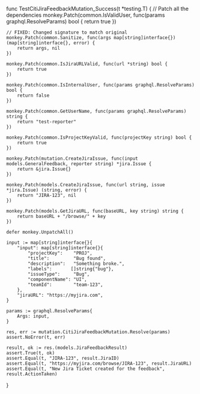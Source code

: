 func TestCitiJiraFeedbackMutation_Success(t *testing.T) {
    // Patch all the dependencies
    monkey.Patch(common.IsValidUser, func(params graphql.ResolveParams) bool {
        return true
    })

    // FIXED: Changed signature to match original
    monkey.Patch(common.Sanitize, func(args map[string]interface{}) (map[string]interface{}, error) {
        return args, nil
    })

    monkey.Patch(common.IsJiraURLValid, func(url *string) bool {
        return true
    })

    monkey.Patch(common.IsInternalUser, func(params graphql.ResolveParams) bool {
        return false
    })

    monkey.Patch(common.GetUserName, func(params graphql.ResolveParams) string {
        return "test-reporter"
    })

    monkey.Patch(common.IsProjectKeyValid, func(projectKey string) bool {
        return true
    })

    monkey.Patch(mutation.CreateJiraIssue, func(input models.GeneralFeedback, reporter string) *jira.Issue {
        return &jira.Issue{}
    })

    monkey.Patch(models.CreateJiraIssue, func(url string, issue *jira.Issue) (string, error) {
        return "JIRA-123", nil
    })

    monkey.Patch(models.GetJiraURL, func(baseURL, key string) string {
        return baseURL + "/browse/" + key
    })

    defer monkey.UnpatchAll()

    input := map[string]interface{}{
        "input": map[string]interface{}{
            "projectKey":    "PROJ",
            "title":         "Bug found",
            "description":   "Something broke.",
            "labels":       []string{"bug"},
            "issueType":     "Bug",
            "componentName": "UI",
            "teamId":        "team-123",
        },
        "jiraURL": "https://myjira.com",
    }

    params := graphql.ResolveParams{
        Args: input,
    }

    res, err := mutation.CitiJiraFeedbackMutation.Resolve(params)
    assert.NoError(t, err)

    result, ok := res.(models.JiraFeedbackResult)
    assert.True(t, ok)
    assert.Equal(t, "JIRA-123", result.JiraID)
    assert.Equal(t, "https://myjira.com/browse/JIRA-123", result.JiraURL)
    assert.Equal(t, "New Jira Ticket created for the feedback", result.ActionTaken)
}
